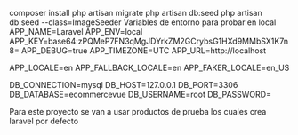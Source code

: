 composer install
php artisan migrate
php artisan db:seed
php artisan db:seed --class=ImageSeeder
Variables de entorno para probar en local
APP_NAME=Laravel
APP_ENV=local
APP_KEY=base64:zPQMeP7FN3qMgJDYrkZM2GCrybsG1HXd9MMbSX1K7n8=
APP_DEBUG=true
APP_TIMEZONE=UTC
APP_URL=http://localhost

APP_LOCALE=en
APP_FALLBACK_LOCALE=en
APP_FAKER_LOCALE=en_US

DB_CONNECTION=mysql
DB_HOST=127.0.0.1
DB_PORT=3306
DB_DATABASE=ecommercevue
DB_USERNAME=root
DB_PASSWORD=

Para este proyecto se van a usar productos de prueba los cuales crea laravel por defecto
